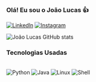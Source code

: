 ### Olá! Eu sou o João Lucas 👍

[![Linkedln](https://img.shields.io/badge/LinkedIn-0077B5?style=for-the-badge&logo=linkedin&logoColor=white)](https://www.linkedin.com/in/joaolsrossato/)
[![Instagram](https://img.shields.io/badge/Instagram-E4405F?style=for-the-badge&logo=instagram&logoColor=white)](https://www.instagram.com/joaolrossato)

![João Lucas GitHub stats](https://github-readme-stats.vercel.app/api?username=joaolucasrossato&show_icons=true&theme=dark)

### Tecnologias Usadas

<div style="display: inline_blocks"><br/>
    <img  alt="Python" src="https://img.shields.io/badge/Python-3776AB?style=for-the-badge&logo=python&logoColor=white"/>
     <img  alt="Java" src="https://img.shields.io/badge/Java-ED8B00?style=for-the-badge&logo=openjdk&logoColor=white"/>
    <img  alt="Linux" src="https://img.shields.io/badge/Linux-FCC624?style=for-the-badge&logo=linux&logoColor=black"/>
    <img  alt="Shell" src="https://img.shields.io/badge/Shell_Script-121011?style=for-the-badge&logo=gnu-bash&logoColor=white"/>
</div>
